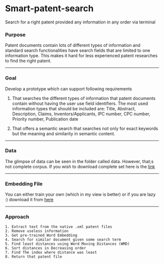 # Smart-patent-search

Search for a right patent provided any information in any order via terminal

### Purpose
Patent documents contain lots of different types of information and standard search
functionalities have search fields that are limited to one information type. This makes it
hard for less experienced patent researches to find the right patent.

***

### Goal

Develop a prototype which can support following requirements 

1. That searches the different types of information that patent documents contain
	without having the user use field identifiers. The most used information types that
	should be included are: Title, Abstract, Description, Claims, Inventors/Applicants,
	IPC number, CPC number, Priority number, Publication date

2. That offers a semantic search that searches not only for exact keywords but the
	meaning and similarity in semantic content.

***

### Data 

The glimpse of data can be seen in the folder called data. However, that;s not complete corpus. 
If you wish to download complete set here is the [link](https://publication.epo.org/raw-data/download/files/2019/03/27/1553702348281/EP_full_text_backfile_sample_data_1980.zip)

***

### Embedding File

You can either train your own (which in my view is better) or if you are lazy :) download it from [here](https://github.com/mmihaltz/word2vec-GoogleNews-vectors)


***
### Approach

```
1. Extract text from the native .xml patent files
2. Remove useless information
3. Get pre-trained Word Embedding
4. Search for similar document given some search term
5. Find least distances using Word Moving Distances (WMD)
6. Sort distances in Decreasing order
7. Find The index where distance was least
8. Return that patent file

```
